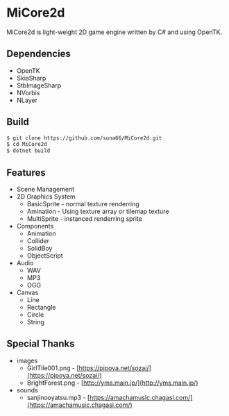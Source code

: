 # MiCore2d
MiCore2d is light-weight 2D game engine written by C# and using OpenTK.

## Dependencies

- OpenTK
- SkiaSharp
- StbImageSharp
- NVorbis
- NLayer

## Build

```sh
$ git clone https://github.com/suna66/MiCore2d.git
$ cd MiCore2d
$ dotnet build
```

## Features

- Scene Management
- 2D Graphics System
  - BasicSprite - normal texture renderring
  - Amination - Using texture array or tilemap texture
  - MultiSprite - instanced renderring sprite
- Components
  - Animation
  - Collider
  - SolidBoy
  - ObjectScript
- Audio
  - WAV
  - MP3
  - OGG
- Canvas
  - Line
  - Rectangle
  - Circle
  - String


## Special Thanks

- images
  - GirlTile001.png -  [https://pipoya.net/sozai/](https://pipoya.net/sozai/)
  - BrightForest.png -  [http://yms.main.jp/](http://yms.main.jp/)
- sounds
  - sanjinooyatsu.mp3 -  [https://amachamusic.chagasi.com/](https://amachamusic.chagasi.com/)
